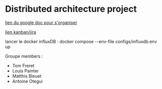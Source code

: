 # Distributed architecture project

[lien du google doc pour s'organiser](https://docs.google.com/document/d/1eTxQAxZicfh38igHVdozKWNw_PwN3aOlUZEojc4ndGA/edit#heading=h.i4yrdggs5m7f)

[lien kanban/jira](https://fil2026.atlassian.net/jira/software/projects/KAN/boards/1)

lancer le docker influxDB :
docker compose --env-file  configs/influxdb.env up

Groupe members :
- Tom Freret
- Louis Painter
- Matthis Bleuet
- Antoine Otegui
